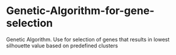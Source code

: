 # Genetic-Algorithm-for-gene-selection
Genetic Algorithm. Use for selection of genes that results in lowest silhouette value based on predefined clusters
